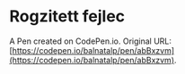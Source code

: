 # Rogzitett fejlec

A Pen created on CodePen.io. Original URL: [https://codepen.io/balnatalp/pen/abBxzvm](https://codepen.io/balnatalp/pen/abBxzvm).


